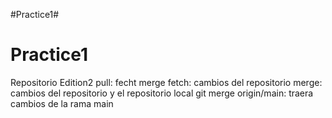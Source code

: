 #Practice1#
# Practice1
Repositorio
Edition2
pull: fecht merge
fetch: cambios del repositorio
merge: cambios del repositorio y el repositorio local
git merge origin/main: traera cambios de la rama main
